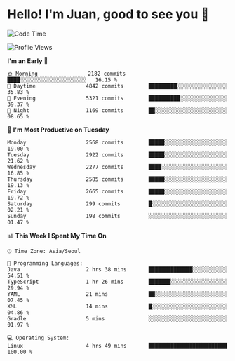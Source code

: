 # Hello! I'm Juan, good to see you 👋

<!--
**Y-k-Y/Y-k-Y** is a ✨ _special_ ✨ repository because its `README.md` (this file) appears on your GitHub profile.

Here are some ideas to get you started:

- 🔭 I’m currently working on ...
- 🌱 I’m currently learning ...
- 👯 I’m looking to collaborate on ...
- 🤔 I’m looking for help with ...
- 💬 Ask me about ...
- 📫 How to reach me: ...
- 😄 Pronouns: ...
- ⚡ Fun fact: ...
-->
<!--
![Profile views](https://gpvc.arturio.dev/Y-k-Y)

[![Omid Nikrah StackOverflow](https://github-readme-stackoverflow.vercel.app/?userID=9517076)](https://stackoverflow.com/users/9517076/i-have-10-fingers)
-->

<!--START_SECTION:waka-->
![Code Time](http://img.shields.io/badge/Code%20Time-1%2C727%20hrs%2031%20mins-blue)

![Profile Views](http://img.shields.io/badge/Profile%20Views-0-blue)

**I'm an Early 🐤** 

```text
🌞 Morning                2182 commits        ████░░░░░░░░░░░░░░░░░░░░░   16.15 % 
🌆 Daytime                4842 commits        █████████░░░░░░░░░░░░░░░░   35.83 % 
🌃 Evening                5321 commits        ██████████░░░░░░░░░░░░░░░   39.37 % 
🌙 Night                  1169 commits        ██░░░░░░░░░░░░░░░░░░░░░░░   08.65 % 
```
📅 **I'm Most Productive on Tuesday** 

```text
Monday                   2568 commits        █████░░░░░░░░░░░░░░░░░░░░   19.00 % 
Tuesday                  2922 commits        █████░░░░░░░░░░░░░░░░░░░░   21.62 % 
Wednesday                2277 commits        ████░░░░░░░░░░░░░░░░░░░░░   16.85 % 
Thursday                 2585 commits        █████░░░░░░░░░░░░░░░░░░░░   19.13 % 
Friday                   2665 commits        █████░░░░░░░░░░░░░░░░░░░░   19.72 % 
Saturday                 299 commits         █░░░░░░░░░░░░░░░░░░░░░░░░   02.21 % 
Sunday                   198 commits         ░░░░░░░░░░░░░░░░░░░░░░░░░   01.47 % 
```


📊 **This Week I Spent My Time On** 

```text
🕑︎ Time Zone: Asia/Seoul

💬 Programming Languages: 
Java                     2 hrs 38 mins       ██████████████░░░░░░░░░░░   54.51 % 
TypeScript               1 hr 26 mins        ███████░░░░░░░░░░░░░░░░░░   29.94 % 
YAML                     21 mins             ██░░░░░░░░░░░░░░░░░░░░░░░   07.45 % 
XML                      14 mins             █░░░░░░░░░░░░░░░░░░░░░░░░   04.86 % 
Gradle                   5 mins              ░░░░░░░░░░░░░░░░░░░░░░░░░   01.97 % 

💻 Operating System: 
Linux                    4 hrs 49 mins       █████████████████████████   100.00 % 
```


<!--END_SECTION:waka-->
